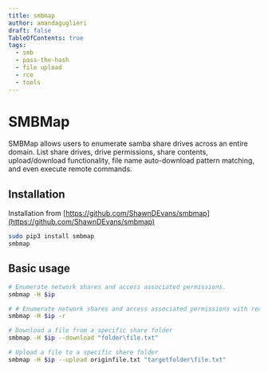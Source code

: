 ```yaml
---
title: smbmap
author: amandaguglieri
draft: false
TableOfContents: true
tags:
  - smb
  - pass-the-hash
  - file upload
  - rce
  - tools
---
```

# SMBMap

SMBMap allows users to enumerate samba share drives across an entire domain. List share drives, drive permissions, share contents, upload/download functionality, file name auto-download pattern matching, and even execute remote commands.

## Installation

Installation from [https://github.com/ShawnDEvans/smbmap](https://github.com/ShawnDEvans/smbmap)

```bash
sudo pip3 install smbmap
smbmap
```


## Basic usage


```bash
# Enumerate network shares and access associated permissions.
smbmap -H $ip

# # Enumerate network shares and access associated permissions with recursivity
smbmap -H $ip -r

# Download a file from a specific share folder
smbmap -H $ip --download "folder\file.txt"

# Upload a file to a specific share folder
smbmap -H $ip --upload originfile.txt "targetfolder\file.txt"


```